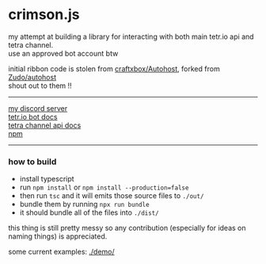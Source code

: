 # crimson.js

my attempt at building a library for interacting with both main tetr.io api and tetra channel.  
use an approved bot account btw

initial ribbon code is stolen from [craftxbox/Autohost](https://github.com/craftxbox/Autohost), forked from [Zudo/autohost](https://gitlab.com/Zudo/autohost)  
shout out to them !!

---

[my discord server](https://discord.gg/C2qHe7F)  
[tetr.io bot docs](https://github.com/Poyo-SSB/tetrio-bot-docs)   
[tetra channel api docs](https://tetr.io/about/api)   
[npm](https://www.npmjs.com/package/crimson.js)   

---

### how to build

- install typescript
- run `npm install` or `npm install --production=false`
- then run `tsc` and it will emits those source files to `./out/` 
- bundle them by running `npx run bundle`
- it should bundle all of the files into `./dist/`
  
this thing is still pretty messy so any contribution (especially for ideas on naming things) is appreciated.  
  
some current examples: [./demo/](./demo/)
